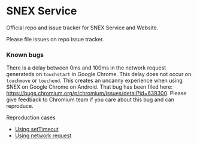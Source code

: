 # SNEX Service

Official repo and issue tracker for SNEX Service and Website.

Please file issues on repo issue tracker.

### Known bugs

There is a delay between 0ms and 100ms in the network request generateds on `touchstart` in Google Chrome. This delay does not occur on `touchmove` or `touchend`. This creates an uncanny experience when using SNEX on Google Chrome on Android. That bug has been filed here: 
https://bugs.chromium.org/p/chromium/issues/detail?id=639300. Please give feedback to Chromium team if you care about this bug and can reproduce.

Reproduction cases
* [Using setTimeout](https://github.com/pomle/chrome-touchstart-delay-repr/tree/be098fc2b312befd1d06ba18d03464e35b02755e)
* [Using network request](https://github.com/pomle/chrome-touchstart-delay-repr/tree/network-example)
